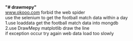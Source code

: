 **"# drawmepy"**        
www.okooo.com forbid the web spider   
use the selenium to get the football match data within a day    
1.use loaddata get the football match data into mongdb      
2.use DrawMepy matplotlib draw the line     
if exception occur try again web data load too slowly